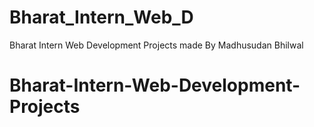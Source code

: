 # Bharat_Intern_Web_D
Bharat Intern Web Development Projects made By Madhusudan Bhilwal
# Bharat-Intern-Web-Development-Projects
